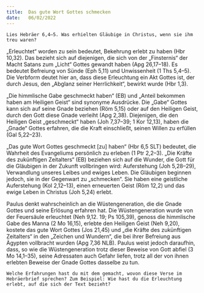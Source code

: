 ```yaml
---
title:  Das gute Wort Gottes schmecken
date:   06/02/2022
---
```


`Lies Hebräer 6,4–5. Was erhielten Gläubige in Christus, wenn sie ihm treu waren?`

„Erleuchtet“ worden zu sein bedeutet, Bekehrung erlebt zu haben (Hbr 10,32). Das bezieht sich auf diejenigen, die sich von der „Finsternis“ der Macht Satans zum „Licht“ Gottes gewandt haben (Apg 26,17–18). Es bedeutet Befreiung von Sünde (Eph 5,11) und Unwissenheit (1 Ths 5,4–5). Die Verbform deutet hier an, dass diese Erleuchtung ein Akt Gottes ist, der durch ­Jesus, den „Abglanz seiner Herrlichkeit“, bewirkt wurde (Hbr 1,3).

„Die himmlische Gabe geschmeckt haben“ (EB) und „Anteil bekommen haben am Heiligen Geist“ sind synonyme Ausdrücke. Die „Gabe“ Gottes kann sich auf seine Gnade beziehen (Röm 5,15) oder auf den Heiligen Geist, durch den Gott diese Gnade verleiht (Apg 2,38). Diejenigen, die den Heiligen Geist „geschmeckt“ haben (Joh 7,37–39; 1 Kor 12,13), haben die „Gnade“ Gottes erfahren, die die Kraft einschließt, seinen Willen zu erfüllen (Gal 5,22–23).

„Das gute Wort Gottes geschmeckt [zu] haben“ (Hbr 6,5 SLT) bedeutet, die Wahrheit des Evangeliums persönlich zu erleben (1 Ptr 2,2–3). „Die Kräfte des zukünftigen Zeitalters“ (EB) beziehen sich auf die Wunder, die Gott für die Gläubigen in der Zukunft vollbringen wird: Auferstehung (Joh 5,28–29), Verwandlung unseres Leibes und ewiges Leben. Die Gläubigen beginnen jedoch, sie in der Gegenwart zu „schmecken“. Sie haben eine geistliche Auferstehung (Kol 2,12–13), einen erneuerten Geist (Röm 12,2) und das ewige Leben in Christus (Joh 5,24) erlebt.

Paulus denkt wahrscheinlich an die Wüstengeneration, die die Gnade Gottes und seine Erlösung erfahren hat. Die Wüstengeneration wurde von der Feuersäule erleuchtet (Neh 9,12. 19; Ps 105,39), genoss die himmlische Gabe des Manna (2 Mo 16,15), erlebte den Heiligen Geist (Neh 9,20), kostete das gute Wort Gottes (Jos 21,45) und „die Kräfte des zukünftigen Zeitalters“ in den „Zeichen und Wundern“, die bei ihrer Befreiung aus Ägypten vollbracht wurden (Apg 7,36 NLB). Paulus weist jedoch daraufhin, dass, so wie die Wüstengeneration trotz dieser Beweise von Gott abfiel (3 Mo 14,1–35), seine Adressaten auch Gefahr liefen, trotz all der von ihnen erlebten Beweise der Gnade Gottes dasselbe zu tun.

`Welche Erfahrungen hast du mit dem gemacht, wovon diese Verse im Hebräer­brief sprechen? Zum Beispiel: Wie hast du die Erleuchtung erlebt, auf die sich der Text bezieht?`